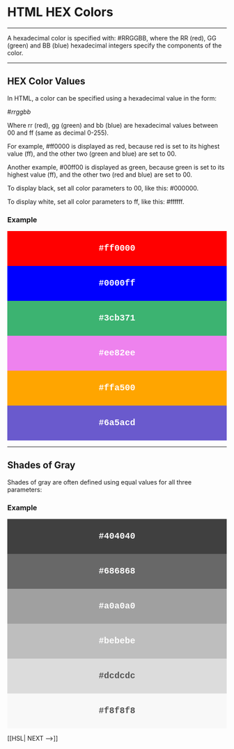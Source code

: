 # HTML HEX Colors
---

A hexadecimal color is specified with: \#RRGGBB, where the RR (red), GG (green) and BB (blue) hexadecimal integers specify the components of the color.

<hr>

## HEX Color Values

In HTML, a color can be specified using a hexadecimal value in the form:

\#_rrggbb_

Where rr (red), gg (green) and bb (blue) are hexadecimal values between 00 and ff (same as decimal 0-255).

For example, \#ff0000 is displayed as red, because red is set to its highest value (ff), and the other two (green and blue) are set to 00.

Another example, \#00ff00 is displayed as green, because green is set to its highest value (ff), and the other two (red and blue) are set to 00.

To display black, set all color parameters to 00, like this: #000000.

To display white, set all color parameters to ff, like this: \#ffffff.


<div>
<h3>Example</h3>
<div>
<div class="w3-row w3-center" style="line-height:80px;color:white;text-align:center;font-size:20px;font-weight:bold;font-family:Consolas, 'Courier New', Courier, monospace">
  <div>
    <div style="background-color:#ff0000;">#ff0000</div>
  </div>
  <div>
    <div style="background-color:#0000ff;">#0000ff</div>
  </div>
  <div>
    <div style="background-color:#3cb371;">#3cb371</div>
  </div>
  <div>
    <div style="background-color:#ee82ee;">#ee82ee</div>
  </div>
  <div>
    <div style="background-color:#ffa500;">#ffa500</div>
  </div>
  <div>
    <div style="background-color:#6a5acd;">#6a5acd</div>
  </div>
</div>
</div>
</div>

<hr>

## Shades of Gray

Shades of gray are often defined using equal values for all three parameters:

<div>
 <h3>Example</h3>
<div>
<div style="line-height:80px;color:white;font-size:20px;font-weight:bold;text-align:center;font-family:Consolas, 'Courier New', Courier, monospace">
  <div>
    <div style="background-color:#404040;">#404040</div>
  </div>
  <div>
    <div style="background-color:#686868;">#686868</div>
  </div>
  <div>
    <div style="background-color:#A0A0A0;">#a0a0a0</div>
  </div>
  <div>
    <div style="background-color:#BEBEBE;">#bebebe</div>
  </div>
  <div>
    <div style="background-color:#dcdcdc;color:#555555">#dcdcdc</div>
  </div>
  <div>
    <div style="background-color:#f8f8f8;color:#555555">#f8f8f8</div>
  </div>
</div>
</div>
</div>

[[HSL| NEXT -->]]